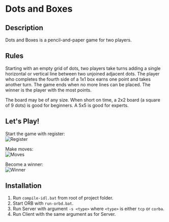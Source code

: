 # Dots and Boxes

## Description
Dots and Boxes is a pencil-and-paper game for two players.

## Rules
Starting with an empty grid of dots, two players take turns adding a single horizontal or vertical line between two unjoined adjacent dots. The player who completes the fourth side of a 1x1 box earns one point and takes another turn. The game ends when no more lines can be placed. The winner is the player with the most points.

The board may be of any size. When short on time, a 2x2 board (a square of 9 dots) is good for beginners. A 5x5 is good for experts.

## Let's Play!
Start the game with register:  
![Register](https://lh4.googleusercontent.com/mPoWY0hhevJwUfOKqxZl7vCswYOnkX_VwS8Zle4Ul-5CcjAFC82glS8IhCtQ5_nv0pA2mJkoDlRZPNc=w2560-h1309)

Make moves:  
![Moves](https://lh6.googleusercontent.com/Ft4RxZv-pu_jUYyyXwl4-UdKPMSQnoaZiycKlX-fMMAWNaHIO62atCzuxlzssn8DxfmbFV8CsME04Gg=w2560-h1309)

Become a winner:  
![Winner](https://lh5.googleusercontent.com/MGsNE2aLh65YXTMkh6MhxfhOH348pFnlevdISx1QwFhUry5deIuwRkJo3dMD8noEY_ynoiBJeOZLBJ4=w2560-h1309)

## Installation
1. Run `compile-idl.bat` from root of project folder.
2. Start ORB with `run-orbd.bat`.
3. Run Server with argument `-s <type>` where `<type>` is either `tcp` or `corba`.
4. Run Client with the same argument as for Server.